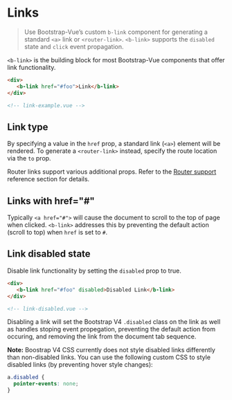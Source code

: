 # Links

> Use Bootstrap-Vue’s custom `b-link` component for generating a standard `<a>` link or
`<router-link>`. `<b-link>` supports the `disabled` state and `click` event propagation.

`<b-link>` is the building block for most Bootstrap-Vue components that offer link functionality.

```html
<div>
   <b-link href="#foo">Link</b-link>
</div>

<!-- link-example.vue -->
```


## Link type

By specifying a value in the `href` prop, a standard link (`<a>`) element will be rendered.
To generate a `<router-link>` instead, specify the route location via the `to` prop.

Router links support various additional props.  Refer to the [Router support](/docs/reference/router-links)
reference section for details.

## Links with href="#"

Typically `<a href="#">` will cause the document to scroll to the top of page when clicked.
`<b-link>` addresses this by preventing the default action (scroll to top) when `href` is set to `#`.

## Link disabled state

Disable link functionality by setting the `disabled` prop to true.

```html
<div>
   <b-link href="#foo" disabled>Disabled Link</b-link>
</div>

<!-- link-disabled.vue -->
```

Disabling a link will set the Bootstrap V4 `.disabled` class on the link
as well as handles stoping event propegation, preventing the default action
from occuring, and removing the link from the document tab sequence.

**Note:** Boostrap V4 CSS currently does not style disabled links differently than
non-disabled links. You can use the following custom CSS to style disabled links
(by preventing hover style changes):

```css
a.disabled {
  pointer-events: none;
}
```


<!-- Component reference added automatically from component package.json -->
